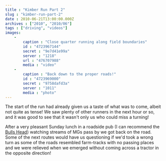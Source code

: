 ```yaml
---
title : "Kimber Run Part 2"
slug : "kimber-run-part-2"
date : 2010-06-21T13:00:00.000Z
archives : ["2010", "2010/06"]
tags : ["driving", "videos"]
images:
    -
        caption : "Close quarter running along field boundaries"
        id : "4723967144"
        secret : "9e7d41e99a"
        server : "1218"
        url : "476707988"
        media : "video"
    -
        caption : "Back down to the proper roads!"
        id : "4723969000"
        secret : "9758dafd3a"
        server : "1011"
        media : "photo"
---
```


The start of the run had already given us a taste of what was to come, albeit not quite as tense! We saw plenty of other runners in the next hour or so, and it was good to see that it wasn't only us who could miss a turning!


After a very pleasant Sunday lunch in a roadside pub (I can recommend the <a href="http://www.thebullatfoolow.co.uk">Bulls Head</a>) watching streams of MGs pass by we got back on the road. Some of the next routes would have us questioning if we'd took a wrong turn as some of the roads resembled farm-tracks with no passing places and we were relieved when we emerged without coming across a tractor in the opposite direction!